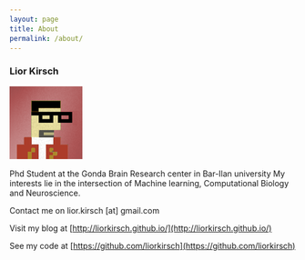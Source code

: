 ```yaml
---
layout: page
title: About
permalink: /about/
---
```


### Lior Kirsch 
![8 bit me](/assets/8bitme.png)

Phd Student at the Gonda Brain Research center in Bar-Ilan university
My interests lie in the intersection of Machine learning, Computational Biology and Neuroscience.

Contact me on lior.kirsch [at] gmail.com

Visit my blog at [http://liorkirsch.github.io/](http://liorkirsch.github.io/)

See my code at [https://github.com/liorkirsch](https://github.com/liorkirsch)
